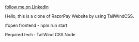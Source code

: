[follow me on Linkedin](https://www.linkedin.com/in/vikko/)

Hello, this is a clone of RazorPay Website by using TailWindCSS.

#open frontend - npm run start

Required tech : 
TailWind CSS
Node
